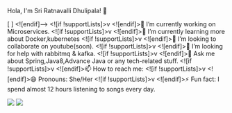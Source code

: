 Hola, I'm Sri  Ratnavalli Dhulipala! 👋

[ ]
 <![endif]–>
<![if !supportLists]>v <![endif]>🔭 I’m currently working on Microservices.
<![if !supportLists]>v <![endif]>🌱 I’m currently learning more about Docker,kubernetes
<![if !supportLists]>v <![endif]>👯 I’m looking to collaborate on youtube(soon).
<![if !supportLists]>v <![endif]>🤔 I’m looking for help with rabbitmq & kafka.
<![if !supportLists]>v <![endif]>💬 Ask me about Spring,Java8,Advance Java or any tech-related stuff.
<![if !supportLists]>v <![endif]>📫 How to reach me:
<![if !supportLists]>v <![endif]>😄 Pronouns: She/Her
<![if !supportLists]>v <![endif]>⚡ Fun fact: I spend almost 12 hours listening to songs every day.



 <img src="https://github-readme-stats.vercel.app/api?username=dsrvalli&&show_icons=true&title_color=ffffff&icon_color=bb2acf&text_color=daf7dc&bg_color=151515">
<img src="https://github-readme-stats.vercel.app/api/top-langs/?username=dsrvalli&layout=compact"






